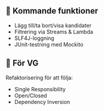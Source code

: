 
## 🔧 Kommande funktioner
- Lägg till/ta bort/visa kandidater
- Filtrering via Streams & Lambda
- SLF4J-loggning
- JUnit-testning med Mockito

## 🧩 För VG
Refaktorisering för att följa:
- Single Responsibility
- Open/Closed
- Dependency Inversion
